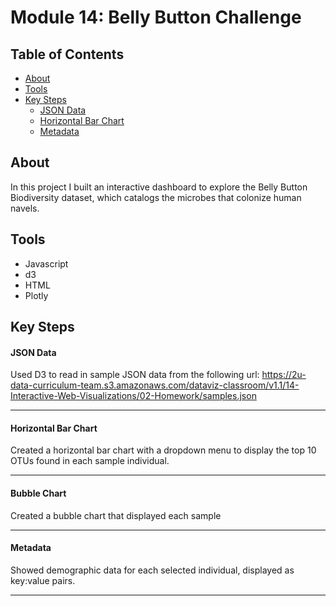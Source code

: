# Module 14: Belly Button Challenge

## Table of Contents
- [About](#about)
- [Tools](#tools)
- [Key Steps](#key-steps)
   - [JSON Data](#json-data)
   - [Horizontal Bar Chart](#horizontal-bar-chart)
   - [Metadata](#metadata)
 
## About
In this project I built an interactive dashboard to explore the Belly Button Biodiversity dataset, which catalogs the microbes that colonize human navels.

## Tools
- Javascript
- d3
- HTML
- Plotly

## Key Steps
#### **JSON Data**
Used D3 to read in sample JSON data from the following url: https://2u-data-curriculum-team.s3.amazonaws.com/dataviz-classroom/v1.1/14-Interactive-Web-Visualizations/02-Homework/samples.json

--------------------------------------------------- 
#### **Horizontal Bar Chart**
Created a horizontal bar chart with a dropdown menu to display the top 10 OTUs found in each sample individual.

--------------------------------------------------- 
#### **Bubble Chart**
Created a bubble chart that displayed each sample

--------------------------------------------------- 
#### **Metadata**
Showed demographic data for each selected individual, displayed as key:value pairs.

--------------------------------------------------- 



